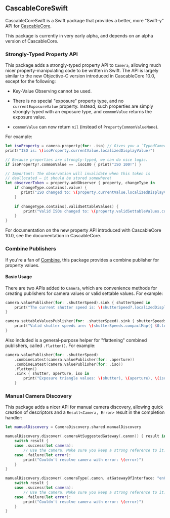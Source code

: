 ## CascableCoreSwift

CascableCoreSwift is a Swift package that provides a better, more "Swift-y" API for [CascableCore](https://github.com/cascable/cascablecore-binaries/).

This package is currently in very early alpha, and depends on an alpha version of CascableCore.

### Strongly-Typed Property API

This package adds a strongly-typed property API to `Camera`, allowing much nicer property-manipulating code to be written in Swift. The API is largely similar to the new Objective-C version introduced in CascableCore 10.0, except for the following:

- Key-Value Observing cannot be used.

- There is no special "exposure" property type, and no `currentExposureValue` property. Instead, such properties are simply strongly-typed with an exposure type, and `commonValue` returns the exposure value.

- `commonValue` can now return `nil` (instead of `PropertyCommonValueNone`).

For example:

``` swift
let isoProperty = camera.property(for: .iso) // Gives you a `TypedCameraProperty<ISOValue>`
print("ISO is: \(isoProperty.currentValue.localizedDisplayValue)")

// Because properties are strongly-typed, we can do nice logic.
if isoProperty?.commonValue == .iso100 { print("ISO 100!") }

// Important: The observation will invalidate when this token is 
// deallocated — it should be stored somewhere!
let observerToken = property.addObserver { property, changeType in
    if changeType.contains(.value) { 
       print("ISO changed to: \(property.currentValue.localizedDisplayValue)!")
    }
    
    if changeType.contains(.validSettableValues) {
        print("Valid ISOs changed to: \(property.validSettableValues.compactMap({ $0.localizedDisplayValue }))!")
    }
}
```

For documentation on the new property API introduced with CascableCore 10.0, see the documentation in CascableCore.

### Combine Publishers

If you're a fan of [Combine](https://developer.apple.com/documentation/combine), this package provides a combine publisher for property values. 

#### Basic Usage

There are two APIs added to `Camera`, which are convenience methods for creating publishers for camera values or valid settable values. For example:

``` swift
camera.valuePublisher(for: .shutterSpeed).sink { shutterSpeed in 
    print("The current shutter speed is: \(shutterSpeed?.localizedDisplayValue ?? "nil")")
}

camera.settableValuesPublisher(for: .shutterSpeed).sink { shutterSpeeds in 
    print("Valid shutter speeds are: \(shutterSpeeds.compactMap({ $0.localizedDisplayValue }))")
}
```

Also included is a general-purpose helper for "flattening" combined publishers, called `.flatten()`. For example: 

``` swift
camera.valuePublisher(for: .shutterSpeed)
    .combineLatest(camera.valuePublisher(for: .aperture))
    .combineLatest(camera.valuePublisher(for: .iso))
    .flatten()
    .sink { shutter, aperture, iso in
        print("Exposure triangle values: \(shutter), \(aperture), \(iso)")
    }
```

### Manual Camera Discovery

This package adds a nicer API for manual camera discovery, allowing quick creation of descriptors and a `Result<Camera, Error>`
result in the completion handler:


``` swift
let manualDiscovery = CameraDiscovery.shared.manualDiscovery

manualDiscovery.discover(.cameraAtSuggestedGateway(.canon)) { result in
    switch result {
    case .success(let camera):
        // Use the camera. Make sure you keep a strong reference to it!
    case .failure(let error):
        print("Couldn't resolve camera with error: \(error)")
    }
}

manualDiscovery.discover(.cameraType(.canon, atGatewayOfInterface: "en0")) { result in
    switch result {
    case .success(let camera):
        // Use the camera. Make sure you keep a strong reference to it!
    case .failure(let error):
        print("Couldn't resolve camera with error: \(error)")
    }
}
```

